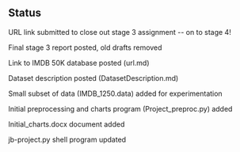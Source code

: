 ## Status

URL link submitted to close out stage 3 assignment -- on to stage 4!

Final stage 3 report posted, old drafts removed

Link to IMDB 50K database posted (url.md)

Dataset description posted (DatasetDescription.md)

Small subset of data (IMDB_1250.data) added for experimentation

Initial preprocessing and charts program (Project_preproc.py) added

Initial_charts.docx document added

jb-project.py shell program updated
